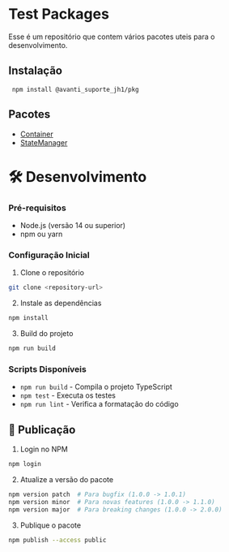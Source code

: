 # Test Packages

Esse é um repositório que contem vários pacotes uteis para o desenvolvimento.

## Instalação

``` npm install @avanti_suporte_jh1/pkg```

## Pacotes

- [Container](src/packages/core/doc)
- [StateManager](src/packages/core/doc)


# 🛠️ Desenvolvimento

### Pré-requisitos

- Node.js (versão 14 ou superior)
- npm ou yarn

### Configuração Inicial

1. Clone o repositório
```bash
git clone <repository-url>
```

2. Instale as dependências
```bash
npm install
```

3. Build do projeto
```bash
npm run build
```

### Scripts Disponíveis

- `npm run build` - Compila o projeto TypeScript
- `npm test` - Executa os testes
- `npm run lint` - Verifica a formatação do código

## 📝 Publicação

1. Login no NPM
```bash
npm login
```

2. Atualize a versão do pacote
```bash
npm version patch  # Para bugfix (1.0.0 -> 1.0.1)
npm version minor  # Para novas features (1.0.0 -> 1.1.0)
npm version major  # Para breaking changes (1.0.0 -> 2.0.0)
```

3. Publique o pacote
```bash
npm publish --access public
```